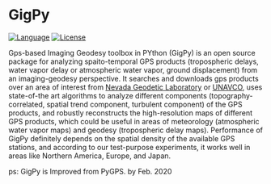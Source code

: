# GigPy 
[![Language](https://img.shields.io/badge/python-3.5%2B-blue.svg)](https://www.python.org/)
[![License](https://img.shields.io/badge/license-GPL-yellow.svg)](https://github.com/ymcmrs/GigPy/blob/master/LICENSE)

Gps-based Imaging Geodesy toolbox in PYthon (GigPy) is an open source package for analyzing spaito-temporal GPS products (tropospheric delays, water vapor delay or atmospheric water vapor, ground displacement) from an imaging-geodesy perspective. It searches and downloads gps products over an area of interest from [Nevada Geodetic Laboratory](http://geodesy.unr.edu/) or [UNAVCO](https://www.unavco.org/), uses state-of-the art algorithms to analyze different components (topography-correlated, spatial trend component, turbulent component) of the GPS products, and robustly reconstructs the high-resolution maps of different GPS products, which could be useful in areas of meteorology (atmospheric water vapor maps) and geodesy (tropospheric delay maps). Performance of GigPy definitely depends on the spatial density of the available GPS stations, and according to our test-purpose experiments, it works well in areas like Northern America, Europe, and Japan.  

ps: GigPy is Improved from PyGPS.  by Feb. 2020
